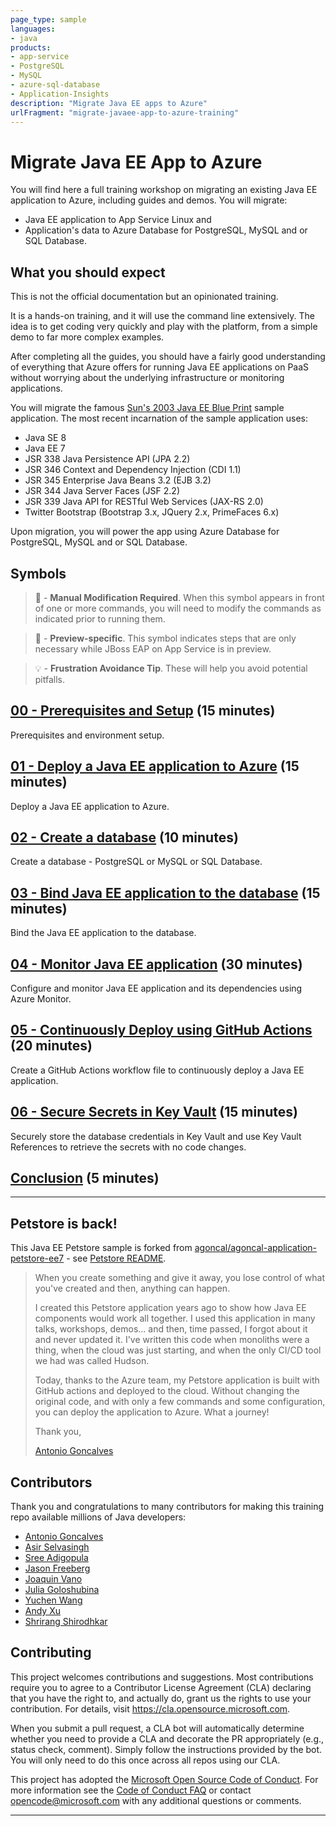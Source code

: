 ```yaml
---
page_type: sample
languages: 
- java
products: 
- app-service
- PostgreSQL
- MySQL
- azure-sql-database
- Application-Insights
description: "Migrate Java EE apps to Azure"
urlFragment: "migrate-javaee-app-to-azure-training"
---
```


# Migrate Java EE App to Azure

You will find here a full training workshop on migrating an existing Java EE application to Azure, 
including guides and demos. You will migrate:
 
- Java EE application to App Service Linux and 
- Application's data to Azure Database for PostgreSQL, MySQL and or SQL Database. 

## What you should expect

This is not the official documentation but an opinionated training.

It is a hands-on training, and it will use the command line extensively. 
The idea is to get coding very quickly and play with the platform, 
from a simple demo to far more complex examples.

After completing all the guides, you should have a fairly good understanding of 
everything that Azure offers for running Java EE applications on PaaS without worrying
about the underlying infrastructure or monitoring applications.

You will migrate the famous [Sun's 2003 Java EE Blue Print](https://www.oracle.com/java/technologies/java-blueprint.html) 
sample application. The most recent incarnation of the sample application uses:

- Java SE 8
- Java EE 7
- JSR 338 Java Persistence API (JPA 2.2)
- JSR 346 Context and Dependency Injection (CDI 1.1)
- JSR 345 Enterprise Java Beans 3.2 (EJB 3.2)
- JSR 344 Java Server Faces (JSF 2.2) 
- JSR 339 Java API for RESTful Web Services (JAX-RS 2.0)
- Twitter Bootstrap (Bootstrap 3.x, JQuery 2.x, PrimeFaces 6.x) 

Upon migration, you will power the app using 
Azure Database for PostgreSQL, MySQL and or SQL Database.

## Symbols

>🛑 -  __Manual Modification Required__. When this symbol appears in front of one or 
more commands, you will need to modify the commands as indicated prior to running them.

>🚧 - __Preview-specific__. This symbol indicates steps that are only necessary while 
JBoss EAP on App Service is in preview.

>💡 - __Frustration Avoidance Tip__. These will help you avoid potential pitfalls.

## [00 - Prerequisites and Setup](step-00-setup-your-environment/README.md) (15 minutes)

Prerequisites and environment setup.
 
## [01 - Deploy a Java EE application to Azure](step-01-deploy-java-ee-app-to-azure/README.md) (15 minutes)

Deploy a Java EE application to Azure.

## [02 - Create a database](step-02-create-a-database/README.md) (10 minutes)

Create a database - PostgreSQL or MySQL or SQL Database.

## [03 - Bind Java EE application to the database](step-03-bind-java-ee-app-to-database/README.md) (15 minutes)

Bind the Java EE application to the database.

## [04 - Monitor Java EE application](step-04-monitor-java-ee-app/README.md) (30 minutes)

Configure and monitor Java EE application and its dependencies using Azure Monitor.

## [05 - Continuously Deploy using GitHub Actions](step-05-setup-github-actions/README.md) (20 minutes)

Create a GitHub Actions workflow file to continuously deploy a Java EE application.

## [06 - Secure Secrets in Key Vault](step-06-secure-secrets-in-key-vault/README.md) (15 minutes)

Securely store the database credentials in Key Vault and use Key Vault References to retrieve the secrets with no code changes.

## [Conclusion](step-99-conclusion/README.md) (5 minutes)

---

## Petstore is back!

This Java EE Petstore sample is forked from 
[agoncal/agoncal-application-petstore-ee7](https://github.com/agoncal/agoncal-application-petstore-ee7) - see [Petstore README](./README-petstoreee7.md). 

> When you create something and give it away, you lose control of what you've created and then, anything can happen.
> 
> I created this Petstore application years ago to show how Java EE components would work all together. 
> I used this application in many talks, workshops, demos... and then, time passed, I forgot about it and never updated it.
> I've written this code when monoliths were a thing, when the cloud was just starting, and when the only CI/CD tool we had was called Hudson.
> 
> Today, thanks to the Azure team, my Petstore application is built with GitHub actions and deployed to the cloud.
> Without changing the original code, and with only a few commands and some configuration, you can deploy the application to Azure.
> What a journey!
> 
> Thank you,
> 
> [Antonio Goncalves](http://www.antoniogoncalves.org)

## Contributors

Thank you and congratulations to many contributors for making this training repo available 
millions of Java developers:

- [Antonio Goncalves](https://github.com/agoncal)
- [Asir Selvasingh](https://github.com/selvasingh)
- [Sree Adigopula](https://github.com/sadigopu)
- [Jason Freeberg](https://github.com/JasonFreeberg)
- [Joaquin Vano](https://github.com/jvano)
- [Julia Goloshubina](https://github.com/MS-jgol)
- [Yuchen Wang](https://github.com/yucwan)
- [Andy Xu](https://github.com/andxu)
- [Shrirang Shirodhkar](https://github.com/ShriShrirang)

## Contributing

This project welcomes contributions and suggestions.  Most contributions require you to agree to a
Contributor License Agreement (CLA) declaring that you have the right to, and actually do, grant us
the rights to use your contribution. For details, visit https://cla.opensource.microsoft.com.

When you submit a pull request, a CLA bot will automatically determine whether you need to provide
a CLA and decorate the PR appropriately (e.g., status check, comment). Simply follow the instructions
provided by the bot. You will only need to do this once across all repos using our CLA.

This project has adopted the [Microsoft Open Source Code of Conduct](https://opensource.microsoft.com/codeofconduct/).
For more information see the [Code of Conduct FAQ](https://opensource.microsoft.com/codeofconduct/faq/) or
contact [opencode@microsoft.com](mailto:opencode@microsoft.com) with any additional questions or comments.

---
